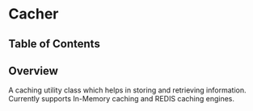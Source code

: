 # Cacher

## Table of Contents

## Overview

A caching utility class which helps in storing and retrieving information.
Currently supports In-Memory caching and REDIS caching engines.
